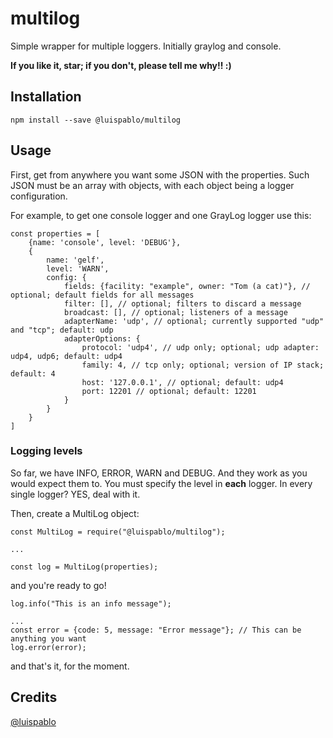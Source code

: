 # multilog

Simple wrapper for multiple loggers. Initially graylog and console.

**If you like it, star; if you don't, please tell me why!! :)**

## Installation

```
npm install --save @luispablo/multilog
```

## Usage

First, get from anywhere you want some JSON with the properties. Such JSON must
be an array with objects, with each object being a logger configuration.

For example, to get one console logger and one GrayLog logger use this:

```
const properties = [
	{name: 'console', level: 'DEBUG'},
	{
		name: 'gelf',
		level: 'WARN',
		config: {
			fields: {facility: "example", owner: "Tom (a cat)"}, // optional; default fields for all messages
			filter: [], // optional; filters to discard a message
			broadcast: [], // optional; listeners of a message
			adapterName: 'udp', // optional; currently supported "udp" and "tcp"; default: udp
			adapterOptions: {
				protocol: 'udp4', // udp only; optional; udp adapter: udp4, udp6; default: udp4
				family: 4, // tcp only; optional; version of IP stack; default: 4
				host: '127.0.0.1', // optional; default: udp4
				port: 12201 // optional; default: 12201
			}
		}
	}
]
```

### Logging levels

So far, we have INFO, ERROR, WARN and DEBUG. And they work as you would expect
them to.
You must specify the level in **each** logger. In every single logger? YES, deal
with it.

Then, create a MultiLog object:

```
const MultiLog = require("@luispablo/multilog");

...

const log = MultiLog(properties);
```

and you're ready to go!

```
log.info("This is an info message");

...
const error = {code: 5, message: "Error message"}; // This can be anything you want
log.error(error);
```

and that's it, for the moment.

## Credits

[@luispablo](https://twitter.com/luispablo)
